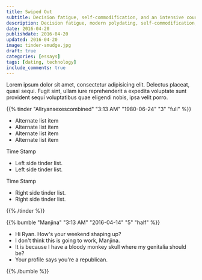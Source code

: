 ```yaml
---
title: Swiped Out
subtitle: Decision fatigue, self-commodification, and an intensive course in romantic cycnicism.
description: Decision fatigue, modern polydating, self-commodification, and an intensive course in romantic cycnicism.
date: 2016-04-20
publishdate: 2016-04-20
updated: 2016-04-20
image: tinder-smudge.jpg
draft: true
categories: [essays]
tags: [dating, technology]
include_comments: true
---
```


Lorem ipsum dolor sit amet, consectetur adipisicing elit. Delectus placeat, quasi sequi. Fugit sint, ullam iure reprehenderit a expedita voluptate sunt provident sequi voluptatibus quae eligendi nobis, ipsa velit porro.

{{% tinder "Allryansexescombined" "3:13 AM" "1980-06-24" "3" "full" %}}
<ul class="split">
  <li>Alternate list item</li>
  <li>Alternate list item</li>
  <li>Alternate list item</li>
  <li>Alternate list item</li>
</ul>
<p>Time Stamp</p>
<ul class="left">
  <li>Left side tinder list.</li>
  <li>Left side tinder list.</li>
</ul>
<p>Time Stamp</p>
<ul class="right">
  <li>Right side tinder list.</li>
  <li>Right side tinder list.</li>
</ul>
{{% /tinder %}}

{{% bumble "Manjina" "3:13 AM" "2016-04-14" "5" "half" %}}
<ul class="split">
  <li>Hi Ryan. How's your weekend shaping up?</li>
  <li>I don't think this is going to work, Manjina.</li>
  <li>It is because I have a bloody monkey skull where my genitalia should be?</li>
  <li>Your profile says you're a republican.</li>
</ul>

{{% /bumble %}}


[^1]: An assessment she will likely change once reading my unforgiving description of her in this article.
